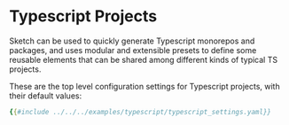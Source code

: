 # Typescript Projects

Sketch can be used to quickly generate Typescript monorepos and packages, and uses modular and extensible presets to define some reusable elements that can be shared among different kinds of typical TS projects.

These are the top level configuration settings for Typescript projects, with their default values:

```yaml
{{#include ../../../examples/typescript/typescript_settings.yaml}}
```


